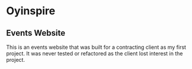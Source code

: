 # Oyinspire

## Events Website

This is an events website that was built for a contracting client as my first project. It was never tested or refactored as the client lost interest in the project.
